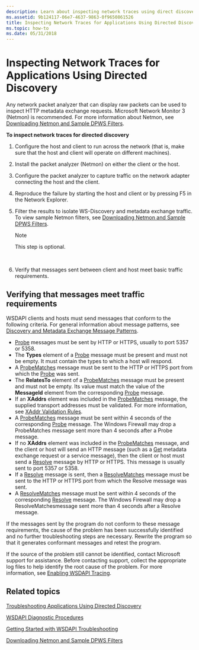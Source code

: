 ```yaml
---
description: Learn about inspecting network traces using direct discovery. A network packet analyzer that displays raw packets can inspect HTTP metadata exchange requests.
ms.assetid: 9b124117-06e7-4637-9863-0f9650861526
title: Inspecting Network Traces for Applications Using Directed Discovery
ms.topic: how-to
ms.date: 05/31/2018
---
```


# Inspecting Network Traces for Applications Using Directed Discovery

Any network packet analyzer that can display raw packets can be used to inspect HTTP metadata exchange requests. Microsoft Network Monitor 3 (Netmon) is recommended. For more information about Netmon, see [Downloading Netmon and Sample DPWS Filters](downloading-netmon-and-sample-dpws-filters.md).

**To inspect network traces for directed discovery**

1.  Configure the host and client to run across the network (that is, make sure that the host and client will operate on different machines).
2.  Install the packet analyzer (Netmon) on either the client or the host.
3.  Configure the packet analyzer to capture traffic on the network adapter connecting the host and the client.
4.  Reproduce the failure by starting the host and client or by pressing F5 in the Network Explorer.
5.  Filter the results to isolate WS-Discovery and metadata exchange traffic. To view sample Netmon filters, see [Downloading Netmon and Sample DPWS Filters](downloading-netmon-and-sample-dpws-filters.md).
    > [!Note]  
    > This step is optional.

     

6.  Verify that messages sent between client and host meet basic traffic requirements.

## Verifying that messages meet traffic requirements

WSDAPI clients and hosts must send messages that conform to the following criteria. For general information about message patterns, see [Discovery and Metadata Exchange Message Patterns](discovery-and-metadata-exchange-message-patterns.md).

-   [Probe](probe-message.md) messages must be sent by HTTP or HTTPS, usually to port 5357 or 5358.
-   The **Types** element of a [Probe](probe-message.md) message must be present and must not be empty. It must contain the types to which a host will respond.
-   A [ProbeMatches](probematches-message.md) message must be sent to the HTTP or HTTPS port from which the [Probe](probe-message.md) was sent.
-   The **RelatesTo** element of a [ProbeMatches](probematches-message.md) message must be present and must not be empty. Its value must match the value of the **MessageId** element from the corresponding [Probe](probe-message.md) message.
-   If an **XAddrs** element was included in the [ProbeMatches](probematches-message.md) message, the supplied transport addresses must be validated. For more information, see [XAddr Validation Rules](xaddr-validation-rules.md).
-   A [ProbeMatches](probematches-message.md) message must be sent within 4 seconds of the corresponding [Probe](probe-message.md) message. The Windows Firewall may drop a ProbeMatches message sent more than 4 seconds after a Probe message.
-   If no **XAddrs** element was included in the [ProbeMatches](probematches-message.md) message, and the client or host will send an HTTP message (such as a [Get](get--metadata-exchange--http-request-and-message.md) metadata exchange request or a service message), then the client or host must send a [Resolve](resolve-message.md) message by HTTP or HTTPS. This message is usually sent to port 5357 or 5358.
-   If a [Resolve](resolve-message.md) message is sent, then a [ResolveMatches](resolvematches-message.md) message must be sent to the HTTP or HTTPS port from which the Resolve message was sent.
-   A [ResolveMatches](resolvematches-message.md) message must be sent within 4 seconds of the corresponding [Resolve](resolve-message.md) message. The Windows Firewall may drop a ResolveMatchesmessage sent more than 4 seconds after a Resolve message.

If the messages sent by the program do not conform to these message requirements, the cause of the problem has been successfully identified and no further troubleshooting steps are necessary. Rewrite the program so that it generates conformant messages and retest the program.

If the source of the problem still cannot be identified, contact Microsoft support for assistance. Before contacting support, collect the appropriate log files to help identify the root cause of the problem. For more information, see [Enabling WSDAPI Tracing](enabling-wsdapi-tracing.md).

## Related topics

<dl> <dt>

[Troubleshooting Applications Using Directed Discovery](troubleshooting-applications-using-directed-discovery.md)
</dt> <dt>

[WSDAPI Diagnostic Procedures](wsdapi-diagnostic-procedures.md)
</dt> <dt>

[Getting Started with WSDAPI Troubleshooting](getting-started-with-wsdapi-troubleshooting.md)
</dt> <dt>

[Downloading Netmon and Sample DPWS Filters](downloading-netmon-and-sample-dpws-filters.md)
</dt> </dl>

 

 




